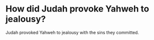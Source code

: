 # How did Judah provoke Yahweh to jealousy?

Judah provoked Yahweh to jealousy with the sins they committed.
